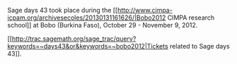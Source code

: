Sage days 43 took place during the
[[http://www.cimpa-icpam.org/archivesecoles/20130131161626/|Bobo2012 CIMPA research school]]
at Bobo (Burkina Faso), October 29 - November 9, 2012.

[[http://trac.sagemath.org/sage_trac/query?keywords=~days43&or&keywords=~bobo2012|Tickets related to Sage days 43]].
